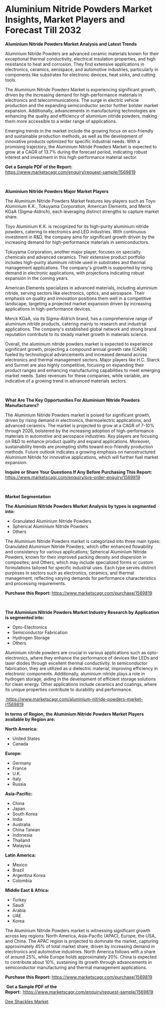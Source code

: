 <p><h1>Aluminium Nitride Powders Market Insights, Market Players and Forecast Till 2032</h1></p><p><strong>Aluminium Nitride Powders Market Analysis and Latest Trends</strong></p>
<p><p>Aluminium Nitride Powders are advanced ceramic materials known for their exceptional thermal conductivity, electrical insulation properties, and high resistance to heat and corrosion. They find extensive applications in electronics, ceramics, aerospace, and automotive industries, particularly in components like substrates for electronic devices, heat sinks, and cutting tools.</p><p>The Aluminium Nitride Powders Market is experiencing significant growth, driven by the increasing demand for high-performance materials in electronics and telecommunications. The surge in electric vehicle production and the expanding semiconductor sector further bolster market expansion. Additionally, advancements in manufacturing technologies are enhancing the quality and efficiency of aluminium nitride powders, making them more accessible to a wider range of applications.</p><p>Emerging trends in the market include the growing focus on eco-friendly and sustainable production methods, as well as the development of innovative products optimized for specific industrial needs. With a promising trajectory, the Aluminium Nitride Powders Market is expected to grow at a CAGR of 13.7% during the forecast period, indicating robust interest and investment in this high-performance material sector.</p></p>
<p><strong>Get a Sample PDF of the Report:&nbsp;</strong> <a href="https://www.marketscagr.com/enquiry/request-sample/1569819?utm_campaign=2480&utm_medium=2&utm_source=Github&utm_content=ia&utm_term=25032025&utm_id=aluminium-nitride-powders">https://www.marketscagr.com/enquiry/request-sample/1569819</a></p>
<p>&nbsp;</p>
<p><strong>Aluminium Nitride Powders Major Market Players</strong></p>
<p><p>The Aluminium Nitride Powders Market features key players such as Toyo Aluminium K.K., Tokuyama Corporation, American Elements, and Merck KGaA (Sigma-Aldrich), each leveraging distinct strengths to capture market share. </p><p>Toyo Aluminium K.K. is recognized for its high-purity aluminium nitride powders, catering to electronics and LED industries. With continuous investment in R&D, the company aims for significant growth driven by the increasing demand for high-performance materials in semiconductors.</p><p>Tokuyama Corporation, another major player, focuses on specialty chemicals and advanced ceramics. Their extensive product portfolio includes high-purity aluminum nitride used in substrates and thermal management applications. The company's growth is supported by rising demand in electronic applications, with projections indicating robust expansion in the coming years.</p><p>American Elements specializes in advanced materials, including aluminium nitride, serving sectors like electronics, optics, and aerospace. Their emphasis on quality and innovation positions them well in a competitive landscape, targeting a projected market expansion driven by increasing applications in high-performance devices.</p><p>Merck KGaA, via its Sigma-Aldrich brand, has a comprehensive range of aluminium nitride products, catering mainly to research and industrial applications. The company's established global network and strong brand reputation contribute to its steady market growth in materials science.</p><p>Overall, the aluminium nitride powders market is expected to experience significant growth, projecting a compound annual growth rate (CAGR) fueled by technological advancements and increased demand across electronics and thermal management sectors. Major players like H.C. Starck and Surmet are also highly competitive, focusing on expanding their product ranges and enhancing manufacturing capabilities to meet emerging market needs. Sales revenues for these companies, while variable, are indicative of a growing trend in advanced materials sectors.</p></p>
<p>&nbsp;</p>
<p><strong>What Are The Key Opportunities For Aluminium Nitride Powders Manufacturers?</strong></p>
<p><p>The Aluminium Nitride Powders market is poised for significant growth, driven by rising demand in electronics, thermoelectric applications, and advanced ceramics. The market is projected to grow at a CAGR of 7-10% through 2026, bolstered by the increasing adoption of high-performance materials in automotive and aerospace industries. Key players are focusing on R&D to enhance product quality and expand applications. Moreover, sustainability trends are prompting shifts toward eco-friendly production methods. Future outlook indicates a growing emphasis on nanostructured Aluminium Nitride for innovative applications, which will further fuel market expansion.</p></p>
<p><strong>Inquire or Share Your Questions If Any Before Purchasing This Report:</strong> <a href="https://www.marketscagr.com/enquiry/pre-order-enquiry/1569819?utm_campaign=2480&utm_medium=2&utm_source=Github&utm_content=ia&utm_term=25032025&utm_id=aluminium-nitride-powders">https://www.marketscagr.com/enquiry/pre-order-enquiry/1569819</a></p>
<p>&nbsp;</p>
<p><strong>Market Segmentation</strong></p>
<p><strong>The Aluminium Nitride Powders Market Analysis by types is segmented into:</strong></p>
<p><ul><li>Granulated Aluminium Nitride Powders</li><li>Spherical Aluminium Nitride Powders</li><li>Others</li></ul></p>
<p><p>The Aluminium Nitride Powders market is categorized into three main types: Granulated Aluminium Nitride Powders, which offer enhanced flowability and consistency for various applications; Spherical Aluminium Nitride Powders, known for their improved packing density and dispersion in composites; and Others, which may include specialized forms or custom formulations tailored for specific industrial uses. Each type serves distinct purposes in sectors such as electronics, ceramics, and thermal management, reflecting varying demands for performance characteristics and processing requirements.</p></p>
<p><strong>Purchase this Report:&nbsp;</strong><a href="https://www.marketscagr.com/purchase/1569819?utm_campaign=2480&utm_medium=2&utm_source=Github&utm_content=ia&utm_term=25032025&utm_id=aluminium-nitride-powders">https://www.marketscagr.com/purchase/1569819</a></p>
<p>&nbsp;</p>
<p><strong>The Aluminium Nitride Powders Market Industry Research by Application is segmented into:</strong></p>
<p><ul><li>Opto-Electronics</li><li>Semiconductor Fabrication</li><li>Hydrogen Storage</li><li>Others</li></ul></p>
<p><p>Aluminium nitride powders are crucial in various applications such as opto-electronics, where they enhance the performance of devices like LEDs and laser diodes through excellent thermal conductivity. In semiconductor fabrication, they are utilized as a dielectric material, improving efficiency in electronic components. Additionally, aluminium nitride plays a role in hydrogen storage, aiding in the development of efficient storage solutions for clean energy. Other applications include ceramics and coatings, where its unique properties contribute to durability and performance.</p></p>
<p><a href="https://www.marketscagr.com/aluminium-nitride-powders-market-r1569819?utm_campaign=2480&utm_medium=2&utm_source=Github&utm_content=ia&utm_term=25032025&utm_id=aluminium-nitride-powders">&nbsp;https://www.marketscagr.com/aluminium-nitride-powders-market-r1569819</a></p>
<p><strong>In terms of Region, the Aluminium Nitride Powders Market Players available by Region are:</strong></p>
<p>
    <p> <strong> North America: </strong>
        <ul>
            <li>United States</li>
            <li>Canada</li>
        </ul>
        </p> 
    <p> <strong> Europe: </strong>
        <ul>
            <li>Germany</li>
            <li>France</li>
            <li>U.K.</li>
            <li>Italy</li>
            <li>Russia</li>
        </ul>
        </p> 
    <p> <strong> Asia-Pacific: </strong>
        <ul>
            <li>China</li>
            <li>Japan</li>
            <li>South Korea</li>
            <li>India</li>
            <li>Australia</li>
            <li>China Taiwan</li>
            <li>Indonesia</li>
            <li>Thailand</li>
            <li>Malaysia</li>
        </ul>
        </p> 
    <p> <strong> Latin America: </strong>
        <ul>
            <li>Mexico</li>
            <li>Brazil</li>
            <li>Argentina Korea</li>
            <li>Colombia</li>
        </ul>
        </p> 
    <p> <strong> Middle East & Africa: </strong>
        <ul>
            <li>Turkey</li>
            <li>Saudi</li>
            <li>Arabia</li>
            <li>UAE</li>
            <li>Korea</li>
        </ul>
    </p>
    </p>
<p><p>The Aluminium Nitride Powders market is witnessing significant growth across key regions: North America, Asia-Pacific (APAC), Europe, the USA, and China. The APAC region is projected to dominate the market, capturing approximately 45% of total market share, driven by increasing demand in electronics and automotive industries. North America follows with a share of around 25%, while Europe holds approximately 20%. China is expected to contribute about 10%, sustaining its growth through advancements in semiconductor manufacturing and thermal management applications.</p></p>
<p><strong>Purchase this Report: </strong><a href="https://www.marketscagr.com/purchase/1569819?utm_campaign=2480&utm_medium=2&utm_source=Github&utm_content=ia&utm_term=25032025&utm_id=aluminium-nitride-powders">https://www.marketscagr.com/purchase/1569819</a></p>
<p>&nbsp;<strong>Get a Sample PDF of the Report:&nbsp;&nbsp;</strong><a href="https://www.marketscagr.com/enquiry/request-sample/1569819?utm_campaign=2480&utm_medium=2&utm_source=Github&utm_content=ia&utm_term=25032025&utm_id=aluminium-nitride-powders">https://www.marketscagr.com/enquiry/request-sample/1569819</a></p>
<p><strong></strong></p>
<p><p><a href="https://github.com/pelahotayabe/Market-Research-Report-List-1/blob/main/dee-shackles-market.md?utm_campaign=2480&utm_medium=2&utm_source=Github&utm_content=ia&utm_term=25032025&utm_id=aluminium-nitride-powders">Dee Shackles Market</a></p></p>
